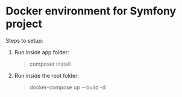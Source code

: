 # Docker environment for Symfony project

Steps to setup:

1. Run inside app folder:

   > composer install

2. Run inside the root folder:

   > docker-compose up --build -d
